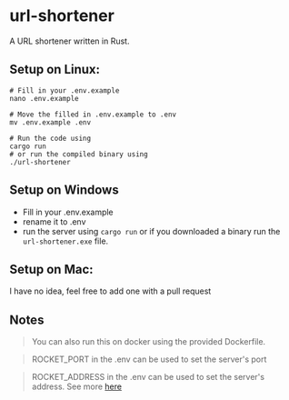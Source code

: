 # url-shortener

A URL shortener written in Rust.

## Setup on Linux:
```
# Fill in your .env.example
nano .env.example

# Move the filled in .env.example to .env
mv .env.example .env

# Run the code using
cargo run
# or run the compiled binary using
./url-shortener
```


## Setup on Windows
- Fill in your .env.example
- rename it to .env
- run the server using `cargo run` or if you downloaded a binary run the `url-shortener.exe` file.


## Setup on Mac:
I have no idea, feel free to add one with a pull request

## Notes
> You can also run this on docker using the provided Dockerfile.


> ROCKET_PORT in the .env can be used to set the server's port


> ROCKET_ADDRESS in the .env can be used to set the server's address.
> See more [here](https://docs.rs/rocket/0.5.0-rc.1/rocket/config/)